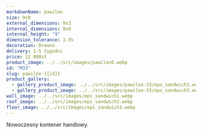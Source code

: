 ```yaml
---
markdownName: pawilon
size: 9x9
external_dimensions: 9x3
internal_dimensions: 9x9
internal_height: "9"
dimension_tolerance: 1.5%
decoration: Drewno
delivery: 1-5 tygodni
price: 12 000zł
product_image: ../../src/images/pawilon6.webp
id: "M33"
slug: pawilon-{{id}}
product_gallery:
  - gallery_product_image: ../../src/images/pawilon-33/eps_sandwich2.webp
  - gallery_product_image: ../../src/images/pawilon-33/eps_sandwich3.webp
wall_image: ../../src/images/eps_sandwich1.webp
roof_image: ../../src/images/eps_sandwich2.webp
floor_image: ../../src/images/eps_sandwich3.webp
---
```

Nowoczesny kontener handlowy.
